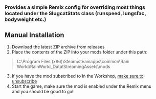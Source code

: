 ### Provides a simple Remix config for overriding most things located under the SlugcatStats class (runspeed, lungsfac, bodyweight etc.)

## Manual Installation
1. Download the latest ZIP archive from releases
2. Place the contents of the ZIP into your mods folder under this path:  
> C:\Program Files (x86)\Steam\steamapps\common\Rain World\RainWorld_Data\StreamingAssets\mods
3. If you have the mod subscribed to in the Workshop, <ins>make sure to unsubscribe</ins>
4. Start the game, make sure the mod is enabled under the Remix menu and you should be good to go!
